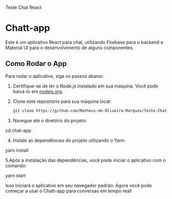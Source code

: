 Teste Chat React

# Chatt-app

Este é um aplicativo React para chat, utilizando Firebase para o backend e Material UI para o desenvolvimento de alguns componentes.

## Como Rodar o App

Para rodar o aplicativo, siga os passos abaixo:

1. Certifique-se de ter o Node.js instalado em sua máquina. Você pode baixá-lo em [nodejs.org](https://nodejs.org/).

2. Clone este repositório para sua máquina local:
   ```bash
   git clone https://github.com/Matheus-de-Oliveira-Marques/Teste-Chat-React.git


3. Navegue até o diretório do projeto:

cd chat-app

4. Instale as dependências do projeto utilizando o Yarn:

yarn install

5.Após a instalação das dependências, você pode iniciar o aplicativo com o comando:

yarn start

Isso iniciará o aplicativo em seu navegador padrão. Agora você pode começar a usar o Chatt-app para conversas em tempo real!


